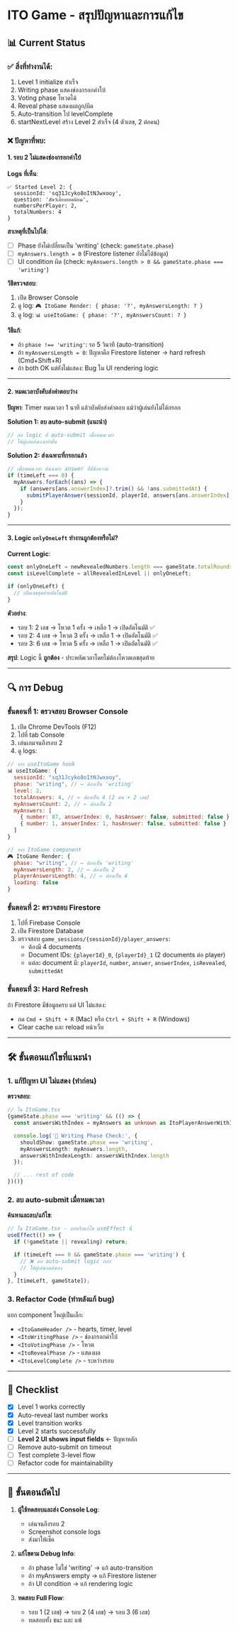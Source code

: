 # ITO Game - สรุปปัญหาและการแก้ไข

## 📊 Current Status

### ✅ สิ่งที่ทำงานได้:
1. Level 1 initialize สำเร็จ
2. Writing phase แสดงช่องกรอกคำใบ้
3. Voting phase โหวตได้
4. Reveal phase แสดงผลถูก/ผิด
5. Auto-transition ไป levelComplete
6. startNextLevel สร้าง Level 2 สำเร็จ (4 ตัวเลข, 2 ต่อคน)

### ❌ ปัญหาที่พบ:

#### 1. **รอบ 2 ไม่แสดงช่องกรอกคำใบ้**

**Logs ที่เห็น**:
```
✅ Started Level 2: {
  sessionId: 'sq31Jcyko8oItNJwxooy',
  question: 'สัตว์เลี้ยงยอดนิยม',
  numbersPerPlayer: 2,
  totalNumbers: 4
}
```

**สาเหตุที่เป็นไปได้**:
- [ ] Phase ยังไม่เปลี่ยนเป็น 'writing' (check: `gameState.phase`)
- [ ] `myAnswers.length = 0` (Firestore listener ยังไม่ได้ข้อมูล)
- [ ] UI condition ผิด (check: `myAnswers.length > 0 && gameState.phase === 'writing'`)

**วิธีตรวจสอบ**:
1. เปิด Browser Console
2. ดู log: `🎮 ItoGame Render: { phase: '?', myAnswersLength: ? }`
3. ดู log: `📊 useItoGame: { phase: '?', myAnswersCount: ? }`

**วิธีแก้**:
- ถ้า `phase !== 'writing'`: รอ 5 วินาที (auto-transition)
- ถ้า `myAnswersLength = 0`: ปัญหาคือ Firestore listener → hard refresh (Cmd+Shift+R)
- ถ้า both OK แต่ยังไม่แสดง: Bug ใน UI rendering logic

---

#### 2. **หมดเวลาบังคับส่งคำตอบว่าง**

**ปัญหา**: Timer หมดเวลา 1 นาที แล้วบังคับส่งคำตอบ แม้ว่าผู้เล่นยังไม่ได้กรอก

**Solution 1: ลบ auto-submit (แนะนำ)**
```typescript
// ลบ logic ที่ auto-submit เมื่อหมดเวลา
// ให้ผู้เล่นส่งเองเท่านั้น
```

**Solution 2: ส่งเฉพาะที่กรอกแล้ว**
```typescript
// เมื่อหมดเวลา ส่งเฉพาะ answer ที่มีข้อความ
if (timeLeft === 0) {
  myAnswers.forEach((ans) => {
    if (answers[ans.answerIndex]?.trim() && !ans.submittedAt) {
      submitPlayerAnswer(sessionId, playerId, answers[ans.answerIndex], ans.answerIndex);
    }
  });
}
```

---

#### 3. **Logic `onlyOneLeft` ทำงานถูกต้องหรือไม่?**

**Current Logic**:
```typescript
const onlyOneLeft = newRevealedNumbers.length === gameState.totalRounds - 1;
const isLevelComplete = allRevealedInLevel || onlyOneLeft;

if (onlyOneLeft) {
  // เปิดเลขสุดท้ายอัตโนมัติ
}
```

**ตัวอย่าง**:
- รอบ 1: 2 เลข → โหวต 1 ครั้ง → เหลือ 1 → เปิดอัตโนมัติ ✅
- รอบ 2: 4 เลข → โหวต 3 ครั้ง → เหลือ 1 → เปิดอัตโนมัติ ✅
- รอบ 3: 6 เลข → โหวต 5 ครั้ง → เหลือ 1 → เปิดอัตโนมัติ ✅

**สรุป**: Logic นี้ **ถูกต้อง** - ประหยัดเวลาโดยไม่ต้องโหวตเลขสุดท้าย

---

## 🔍 การ Debug

### ขั้นตอนที่ 1: ตรวจสอบ Browser Console

1. เปิด Chrome DevTools (F12)
2. ไปที่ tab Console
3. เล่นเกมจนถึงรอบ 2
4. ดู logs:

```javascript
// จาก useItoGame hook
📊 useItoGame: {
  sessionId: "sq31Jcyko8oItNJwxooy",
  phase: "writing", // ← ต้องเป็น 'writing'
  level: 2,
  totalAnswers: 4, // ← ต้องเป็น 4 (2 คน × 2 เลข)
  myAnswersCount: 2, // ← ต้องเป็น 2
  myAnswers: [
    { number: 87, answerIndex: 0, hasAnswer: false, submitted: false },
    { number: 1, answerIndex: 1, hasAnswer: false, submitted: false }
  ]
}

// จาก ItoGame component
🎮 ItoGame Render: {
  phase: "writing", // ← ต้องเป็น 'writing'
  myAnswersLength: 2, // ← ต้องเป็น 2
  playerAnswersLength: 4, // ← ต้องเป็น 4
  loading: false
}
```

### ขั้นตอนที่ 2: ตรวจสอบ Firestore

1. ไปที่ Firebase Console
2. เปิด Firestore Database
3. ตรวจสอบ `game_sessions/{sessionId}/player_answers`:
   - ต้องมี 4 documents
   - Document IDs: `{playerId}_0`, `{playerId}_1` (2 documents ต่อ player)
   - แต่ละ document มี: `playerId`, `number`, `answer`, `answerIndex`, `isRevealed`, `submittedAt`

### ขั้นตอนที่ 3: Hard Refresh

ถ้า Firestore มีข้อมูลครบ แต่ UI ไม่แสดง:
- กด `Cmd + Shift + R` (Mac) หรือ `Ctrl + Shift + R` (Windows)
- Clear cache และ reload หน้าเว็บ

---

## 🛠️ ขั้นตอนแก้ไขที่แนะนำ

### 1. แก้ปัญหา UI ไม่แสดง (ทำก่อน)

**ตรวจสอบ**:
```typescript
// ใน ItoGame.tsx
{gameState.phase === 'writing' && (() => {
  const answersWithIndex = myAnswers as unknown as ItoPlayerAnswerWithIndex[];

  console.log('🎯 Writing Phase Check:', {
    shouldShow: gameState.phase === 'writing',
    myAnswersLength: myAnswers.length,
    answersWithIndexLength: answersWithIndex.length
  });

  // ... rest of code
})()}
```

### 2. ลบ auto-submit เมื่อหมดเวลา

**ค้นหาและลบ/แก้ไข**:
```typescript
// ใน ItoGame.tsx - ลบหรือแก้ไข useEffect นี้
useEffect(() => {
  if (!gameState || revealing) return;

  if (timeLeft === 0 && gameState.phase === 'writing') {
    // ❌ ลบ auto-submit logic ออก
    // ให้ผู้เล่นกดส่งเอง
  }
}, [timeLeft, gameState]);
```

### 3. Refactor Code (ทำหลังแก้ bug)

แยก component ใหญ่เป็นเล็ก:
- `<ItoGameHeader />` - hearts, timer, level
- `<ItoWritingPhase />` - ช่องกรอกคำใบ้
- `<ItoVotingPhase />` - โหวต
- `<ItoRevealPhase />` - แสดงผล
- `<ItoLevelComplete />` - ระหว่างรอบ

---

## 📝 Checklist

- [x] Level 1 works correctly
- [x] Auto-reveal last number works
- [x] Level transition works
- [x] Level 2 starts successfully
- [ ] **Level 2 UI shows input fields** ← ปัญหาหลัก
- [ ] Remove auto-submit on timeout
- [ ] Test complete 3-level flow
- [ ] Refactor code for maintainability

---

## 🎯 ขั้นตอนถัดไป

1. **ผู้ใช้ทดสอบและส่ง Console Log**:
   - เล่นจนถึงรอบ 2
   - Screenshot console logs
   - ส่งมาให้เช็ค

2. **แก้ไขตาม Debug Info**:
   - ถ้า phase ไม่ใช่ 'writing' → แก้ auto-transition
   - ถ้า myAnswers empty → แก้ Firestore listener
   - ถ้า UI condition → แก้ rendering logic

3. **ทดสอบ Full Flow**:
   - รอบ 1 (2 เลข) → รอบ 2 (4 เลข) → รอบ 3 (6 เลข)
   - ทดสอบทั้ง ชนะ และ แพ้
